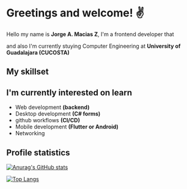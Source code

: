 #   **Greetings and welcome!** ✌️

 Hello my name is **Jorge A. Macias Z**, I'm a frontend developer that 

and also I'm currently stuying Computer Engineering at **University of Guadalajara (CUCOSTA)**

## **My skillset**

## **I'm currently interested on learn**

- Web development **(backend)**
- Desktop development **(C# forms)**
- github workflows **(CI/CD)**
- Mobile development **(Flutter or Android)**
- Networking

## **Profile statistics**

[![Anurag's GitHub stats](https://github-readme-stats.vercel.app/api?username=Jorgemacias-12&theme=radical&hide_border=true&show_icons=true)](https://github.com/Jorgemacias-12)

[![Top Langs](https://github-readme-stats.vercel.app/api/top-langs/?username=Jorgemacias-12&theme=radical&hide_border=true)](https://github.com/Jorgemacias-12)
